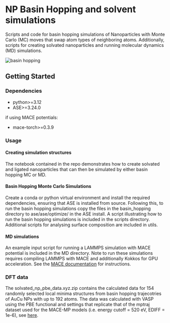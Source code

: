 # NP Basin Hopping and solvent simulations

Scripts and code for basin hopping simulations of Nanoparticles with Monte Carlo (MC) moves that swap atom types of neighboring atoms. Additionally, scripts for creating solvated nanoparticles and running molecular dynamics (MD) simulations.

![basin hopping](./decahedral_basin_hopping_local_min_1080p.gif)

## Getting Started

### Dependencies

* python>=3.12
* ASE>=3.24.0 

if using MACE potentials:
* mace-torch>=0.3.9

### Usage

#### Creating simulation structures

The notebook contained in the repo demonstrates how to create solvated and ligated nanoparticles that can then be simulated by 
either basin hopping MC or MD.

#### Basin Hopping Monte Carlo Simulations
Create a conda or python virtual environment and install the required dependencies, ensuring that ASE is installed from source. 
Following this, to run the basin hopping simulations copy the files in the basin_hopping directory to ase/ase/optimize/ in the 
ASE install. A script illustrating how to run the basin hopping simulations is included in the scripts directory. Additional scripts 
for analysing surface composition are included in utils.

#### MD simulations

An example input script for running a LAMMPS simulation with MACE potential is included in the MD directory. Note to run these 
simulations requires compiling LAMMPS with MACE and additionally Kokkos for GPU acceleration. See the [MACE documentation](https://mace-docs.readthedocs.io/en/latest/guide/lammps.html) for instructions.

### DFT data
The solvated_np_pbe_data.xyz.zip contains the calculated data for 154 randomly selected local minima structures from basin hopping trajecotries of AuCu NPs with up to 192 atoms. The data was calculated with VASP 
using the PBE functional and settings that replicate that of the mptraj dataset used for the MACE-MP models (i.e. energy cutoff = 520 eV, EDIFF = 1e-6), see [here](https://github.com/ACEsuit/mace-mp).


